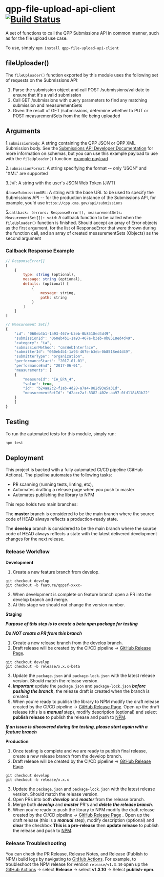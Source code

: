 # qpp-file-upload-api-client [![Build Status](https://travis-ci.org/CMSgov/qpp-file-upload-api-client.svg?branch=master)](https://travis-ci.org/CMSgov/qpp-file-upload-api-client)
A set of functions to call the QPP Submissions API in common manner, such as for the file upload use case.

To use, simply `npm install qpp-file-upload-api-client`

## fileUploader()

The `fileUploader()` function exported by this module uses the following set of requests on the Submissions API:

1. Parse the submission object and call POST /submissions/validate to ensure that it's a valid submission
1. Call GET /submissions with query parameters to find any matching submission and measurementSets
1. Given the result of GET /submissions, determine whether to PUT or POST measurementSets from the file being uploaded

## Arguments

1.`submissionBody`: A string containing the QPP JSON or QPP XML Submission body. See the [Submissions API Developer Documentation](cmsgov.github.io/qpp-submissions-docs) for more information on schemas, but you can use this example payload to use with the `fileUploader()` function: [example payload](https://gist.github.com/samskeller/0eeb89ead1ddb189236593e2a9aa1034)

2.`submissionFormat`: A string specifying the format -- only "JSON" and "XML" are supported

3.`JWT`: A string with the user's JSON Web Token (JWT)

4.`baseSubmissionURL`: A string with the base URL to be used to specify the Submissions API -- for the production instance of the Submissions API, for example, you'd use `https://qpp.cms.gov/api/submissions`

5.`callback: (errors: ResponseError[], measurementSets: MeasurementSet[]): void`: A callback function to be called when the `fileUploader()` function is finished. Should accept an array of Error objects as the first argument, for the list of ResponseError that were thrown during the function call, and an array of created measurementSets (Objects) as the second argument

### Callback Response Example

```javascript
// ResponseError[]
[
    {
        type: string (optional),
        message: string (optional),
        details: (optional) [
            {
                message: string,
                path: string
            }
        ]
    }
]

// Measurement Set[]
{
    "id": "060eb4b1-1a93-467e-b3eb-0b8518ed4d49",
    "submissionId": "060eb4b1-1a93-467e-b3eb-0b8518ed4d49",
    "category": "ia",
    "submissionMethod": "cmsWebInterface",
    "submitterId": "060eb4b1-1a93-467e-b3eb-0b8518ed4d49",
    "submitterType": "organization",
    "performanceStart": "2017-01-01",
    "performanceEnd": "2017-06-01",
    "measurements": [
    {
        "measureId": "IA_EPA_4",
        "value": true,
        "id": "b24aa2c2-f1ab-4d28-a7a4-882d93e5a31d",
        "measurementSetId": "d2acc2af-8382-402e-aa97-0fd118451b22"
    }
    ]
}
```

## Testing

To run the automated tests for this module, simply run:

```bash
npm test
```

## Deployment

This project is backed with a fully automated CI/CD pipeline (GitHub Actions). The pipeline automates the following tasks:

- PR scanning (running tests, linting, etc), 
- Automates drafting a release page when you push to master
- Automates publishing the library to NPM

This repo holds two main branches:

The **master** branch is considered to be the main branch where the source code of HEAD always reflects a production-ready state.

The **develop** branch is considered to be the main branch where the source code of HEAD always reflects a state with the latest delivered development changes for the next release. 

### Release Workflow

**Development** 
1. Create a new feature branch from develop.


```
git checkout develop
git checkout -b feature/qppsf-xxxx-
```

2. When development is complete on feature branch open a PR into the develop branch and merge.
3. At this stage we should not change the version number.

**Staging** 

***Purpose of this step is to create a beta npm package for testing***

***Do NOT create a PR from this branch***

1. Create a new release branch from the develop branch.
2. Draft release will be created by the CI/CD pipeline -> [GitHub Release Page](https://github.com/CMSgov/qpp-file-upload-api-client/releases).


```
git checkout develop
git checkout -b release/x.x.x-beta
```

3. Update the `package.json` and `package-lock.json` with the latest release version.  Should match the release version.
4. ***Important*** update the `package.json` and `package-lock.json` ***before pushing the branch***, the release draft is created when the branch is created.
4. When you're ready to publish the library to NPM modify the draft release created by the CI/CD pipeline -> [GitHub Release Page](https://github.com/CMSgov/qpp-file-upload-api-client/releases). Open up the draft release (this is a ***manual*** step), modify description (optional) and select **publish release** to publish the release and push to [NPM](https://www.npmjs.com/package/qpp-file-upload-api-client?activeTab=versions).

***If an issue is discovered during the testing, please start again with a feature branch***

**Production**

1. Once testing is complete and we are ready to publish final release, create a new release branch from the develop branch. 
2. Draft release will be created by the CI/CD pipeline -> [GitHub Release Page](https://github.com/CMSgov/qpp-file-upload-api-client/releases).

```
git checkout develop
git checkout -b release/x.x.x
```

3. Update the `package.json` and `package-lock.json` with the latest release version.  Should match the release version.
4. Open PRs into both ***develop*** and ***master*** from the release branch.
5. Merge both ***develop*** and ***master*** PR's and ***delete the release branch***.
6. When you're ready to push the library to NPM modify the draft release created by the CI/CD pipeline -> [GitHub Release Page](https://github.com/CMSgov/qpp-file-upload-api-client/releases) . Open up the draft release (this is a ***manual*** step), modify description (optional) and **clear** the checkbox **This is a pre-release** then **update release** to publish the release and push to [NPM](https://www.npmjs.com/package/qpp-file-upload-api-client?activeTab=versions). 

### Release Troubleshooting

You can check the PR Release, Release Notes, and Release (Publish to NPM) build logs by navigating to [GitHub Actions](https://github.com/CMSgov/qpp-file-upload-api-client/actions). For example, to troubleshoot the NPM release for version `release/v1.3.10` open up the [GitHub Actions](https://github.com/CMSgov/qpp-file-upload-api-client/actions) -> select **Release** -> select **v1.3.10** -> Select **publish-npm**.

